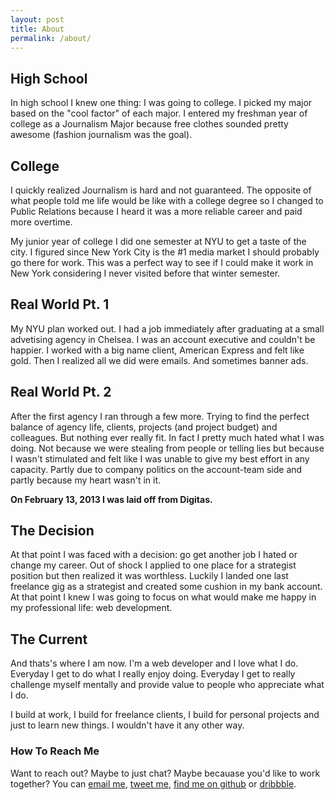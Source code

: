 ```yaml
---
layout: post
title: About
permalink: /about/
---
```


## High School
In high school I knew one thing: I was going to college. 
I picked my major based on the "cool factor" of each major. I entered my freshman year of college as a Journalism Major because free clothes sounded pretty awesome (fashion journalism was the goal).

## College
I quickly realized Journalism is hard and not guaranteed. The opposite of what people told me life would be like with a college degree so I changed to Public Relations because I heard it was a more reliable career and paid more overtime.

My junior year of college I did one semester at NYU to get a taste of the city. I figured since New York City is the #1 media market I should probably go there for work. This was a perfect way to see if I could make it work in New York considering I never visited before that winter semester.

## Real World Pt. 1
My NYU plan worked out. I had a job immediately after graduating at a small advetising agency in Chelsea. I was an account executive and couldn't be happier. I worked with a big name client, American Express and felt like gold. Then I realized all we did were emails. And sometimes banner ads. 

## Real World Pt. 2
After the first agency I ran through a few more. Trying to find the perfect balance of agency life, clients, projects (and project budget) and colleagues. But nothing ever really fit. In fact I pretty much hated what I was doing. Not because we were stealing from people or telling lies but because I wasn't stimulated and felt like I was unable to give my best effort in any capacity. Partly due to company politics on the account-team side and partly because my heart wasn't in it. 

**On February 13, 2013 I was laid off from Digitas.**

## The Decision
At that point I was faced with a decision: go get another job I hated or change my career. Out of shock I applied to one place for a strategist position but then realized it was worthless. Luckily I landed one last freelance gig as a strategist and created some cushion in my bank account. At that point I knew I was going to focus on what would make me happy in my professional life: web development. 

## The Current
And thats's where I am now. I'm a web developer and I love what I do. Everyday I get to do what I really enjoy doing. Everyday I get to really challenge myself mentally and provide value to people who appreciate what I do.

I build at work, I build for freelance clients, I build for personal projects and just to learn new things. I wouldn't have it any other way. 

### How To Reach Me
Want to reach out? Maybe to just chat? Maybe becauase you'd like to work together? You can [email me](mailto:{{site.email}}), [tweet me](https://www.twitter.com/{{site.twitter}}), [find me on github](https://www.twitter.com/{{site.github}}) or [dribbble](https://www.twitter.com/{{site.dribbble}}).